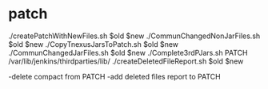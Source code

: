 # patch
./createPatchWithNewFiles.sh $old $new
./CommunChangedNonJarFiles.sh $old $new
./CopyTnexusJarsToPatch.sh $old $new
./CommunChangedJarFiles.sh $old $new
./Complete3rdPJars.sh PATCH /var/lib/jenkins/thirdparties/lib/
./createDeletedFileReport.sh $old $new

-delete compact from PATCH
-add deleted files report to PATCH

